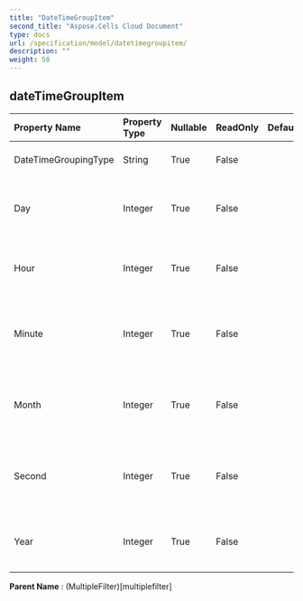 ```yaml
---
title: "DateTimeGroupItem"
second_title: "Aspose.Cells Cloud Document"
type: docs
url: /specification/model/datetimegroupitem/
description: ""
weight: 50
---
```


## **dateTimeGroupItem**

 

| Property Name | Property Type | Nullable |  ReadOnly | DefaultValue | Description | 
| :- | :- | :- |:- |  :- | :- |
| DateTimeGroupingType | String | True |  False |  | Gets and sets the group type. |  
| Day | Integer | True |  False |  | Gets and sets the day of the grouped date time. |  
| Hour | Integer | True |  False |  | Gets and sets the hour of the grouped date time. |  
| Minute | Integer | True |  False |  | Gets and sets the minute of the grouped date time. |  
| Month | Integer | True |  False |  | Gets and sets the month of the grouped date time. |  
| Second | Integer | True |  False |  | Gets and sets the second of the grouped date time. |  
| Year | Integer | True |  False |  | Gets and sets the year of the grouped date time. |  

**Parent Name** : (MultipleFilter)[multiplefilter]

